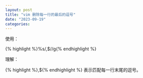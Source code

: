 ```yaml
---
layout: post
title: "vim 删除每一行的最后的逗号"
date: "2023-09-19"
categories: 
---
```

<p>使用：</p>

<p>{% highlight %}%s/,$//g{% endhighlight %}</p>

<p>理解：</p>

<p>{% highlight %},${% endhighlight %} 表示匹配每一行末尾的逗号。</p>

